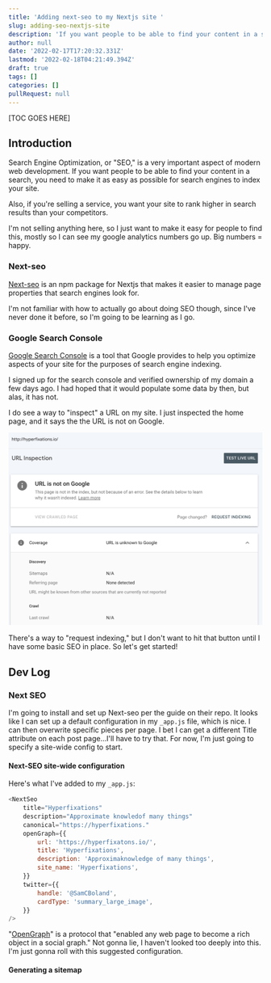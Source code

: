 ```yaml
---
title: 'Adding next-seo to my Nextjs site '
slug: adding-seo-nextjs-site
description: 'If you want people to be able to find your content in a search, you need to make it as easy as possible for search engines to index your site.'
author: null
date: '2022-02-17T17:20:32.331Z'
lastmod: '2022-02-18T04:21:49.394Z'
draft: true
tags: []
categories: []
pullRequest: null
---
```


[TOC GOES HERE]

## Introduction

Search Engine Optimization, or "SEO," is a very important aspect of modern web development. If you want people to be able to find your content in a search, you need to make it as easy as possible for search engines to index your site.

Also, if you're selling a service, you want your site to rank higher in search results than your competitors.

I'm not selling anything here, so I just want to make it easy for people to find this, mostly so I can see my google analytics numbers go up. Big numbers = happy.

### Next-seo

[Next-seo](https://github.com/garmeeh/next-seo) is an npm package for Nextjs that makes it easier to manage page properties that search engines look for.

I'm not familiar with how to actually go about doing SEO though, since I've never done it before, so I'm going to be learning as I go.

### Google Search Console

[Google Search Console](https://search.google.com/search-console/about) is a tool that Google provides to help you optimize aspects of your site for the purposes of search engine indexing.

I signed up for the search console and verified ownership of my domain a few days ago. I had hoped that it would populate some data by then, but alas, it has not.

I do see a way to "inspect" a URL on my site. I just inspected the home page, and it says the the URL is not on Google.

![Image showing that my site is not on Google](../images/Screen%20Shot%202022-02-17%20at%209.29.10%20AM.png)

There's a way to "request indexing," but I don't want to hit that button until I have some basic SEO in place. So let's get started!

## Dev Log

### Next SEO

I'm going to install and set up Next-seo per the guide on their repo. It looks like I can set up a default configuration in my `_app.js` file, which is nice. I can then overwrite specific pieces per page. I bet I can get a different Title attribute on each post page...I'll have to try that. For now, I'm just going to specify a site-wide config to start.

#### Next-SEO site-wide configuration

Here's what I've added to my `_app.js`:

```js
<NextSeo
    title="Hyperfixations"
    description="Approximate knowledof many things"
    canonical="https://hyperfixations."
    openGraph={{
        url: 'https://hyperfixatons.io/',
        title: 'Hyperfixations',
        description: 'Approximaknowledge of many things',
        site_name: 'Hyperfixations',
    }}
    twitter={{
        handle: '@SamCBoland',
        cardType: 'summary_large_image',
    }}
/>
```

"[OpenGraph](https://ogp.me/)" is a protocol that "enabled any web page to become a rich object in a social graph." Not gonna lie, I haven't looked too deeply into this. I'm just gonna roll with this suggested configuration.

#### Generating a sitemap
